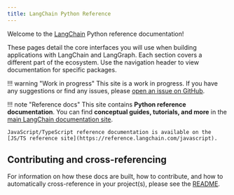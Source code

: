 ```yaml
---
title: LangChain Python Reference
---
```


Welcome to the [LangChain](https://langchain.com) Python reference documentation!

These pages detail the core interfaces you will use when building applications with LangChain and LangGraph. Each section covers a different part of the ecosystem. Use the navigation header to view documentation for specific packages.

!!! warning "Work in progress"
    This site is a work in progress. If you have any suggestions or find any issues, please [open an issue on GitHub](https://github.com/langchain-ai/docs/issues/new?template=04-reference-docs.yml).

!!! note "Reference docs"
    This site contains **Python reference documentation**. You can find **conceptual guides, tutorials, and more** in the [main LangChain documentation site](https://docs.langchain.com).

    JavaScript/TypeScript reference documentation is available on the [JS/TS reference site](https://reference.langchain.com/javascript).

<h2>Contributing and cross-referencing</h2>

For information on how these docs are built, how to contribute, and how to automatically cross-reference in your project(s), please see the [README](https://github.com/langchain-ai/docs/blob/main/reference/python/README.md).
